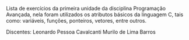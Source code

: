Lista de exercícios da primeira unidade da disciplina Programação Avançada, nela foram utilizados os atributos básicos da linguagem C, tais como: variáveis, funções, ponteiros, vetores, entre outros.

Discentes: 
Leonardo Pessoa Cavalcanti
Murilo de Lima Barros 
